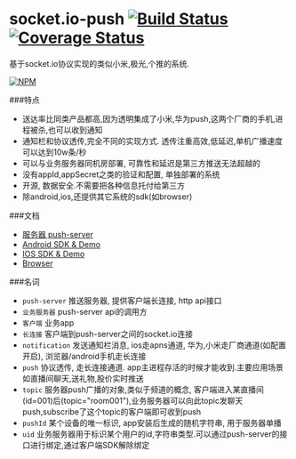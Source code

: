 socket.io-push [![Build Status](https://travis-ci.org/xuduo/socket.io-push.svg?branch=master)](https://travis-ci.org/xuduo/socket.io-push) [![Coverage Status](https://coveralls.io/repos/github/xuduo/socket.io-push/badge.svg?branch=master)](https://coveralls.io/github/xuduo/socket.io-push?branch=master)
=======================
基于socket.io协议实现的类似小米,极光,个推的系统.


[![NPM](https://nodei.co/npm/socket.io-push.png?compact=true)](https://npmjs.org/package/socket.io-push)


###特点
* 送达率比同类产品都高,因为透明集成了小米,华为push,这两个厂商的手机,进程被杀,也可以收到通知
* 通知栏和协议透传,完全不同的实现方式. 透传注重高效,低延迟,单机广播速度可以达到10w条/秒
* 可以与业务服务器同机房部署, 可靠性和延迟是第三方推送无法超越的
* 没有appId,appSecret之类的验证和配置, 单独部署的系统
* 开源, 数据安全.不需要把各种信息托付给第三方
* 除android,ios,还提供其它系统的sdk(如browser)

###文档
* [服务器 push-server](push-server)
* [Android SDK & Demo](android-demo)
* [IOS SDK & Demo](ios-demo)
* [Browser](push-server/lib/client)

###名词
* `push-server` 推送服务器, 提供客户端长连接, http api接口
* `业务服务器` push-server api的调用方
* `客户端` 业务app
* `长连接` 客户端到push-server之间的socket.io连接
* `notification` 发送通知栏消息, ios走apns通道, 华为,小米走厂商通道(如配置开启), 浏览器/android手机走长连接
* `push` 协议透传, 走长连接通道. app主进程存活的时候才能收到.主要应用场景如直播间聊天,送礼物,股价实时推送
* `topic` 服务器push广播的对象,类似于频道的概念, 客户端进入某直播间(id=001)后(topic="room001"),业务服务器可以向此topic发聊天push,subscribe了这个topic的客户端即可收到push
* `pushId` 某个设备的唯一标识, app安装后生成的随机字符串, 用于服务器单播
* `uid` 业务服务器用于标识某个用户的id,字符串类型.可以通过push-server的接口进行绑定,通过客户端SDK解除绑定
